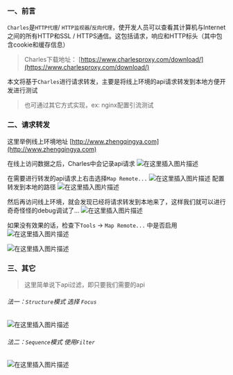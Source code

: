 ﻿### 一、前言

`Charles`是`HTTP代理`/ `HTTP监视器`/`反向代理`，使开发人员可以查看其计算机与Internet之间的所有HTTP和SSL / HTTPS通信。这包括请求，响应和HTTP标头（其中包含cookie和缓存信息）

> Charles下载地址：  [https://www.charlesproxy.com/download/](https://www.charlesproxy.com/download/)

本文将基于`Charles`进行请求转发，主要是将线上环境的api请求转发到本地方便开发进行测试

> 也可通过其它方式实现，ex: nginx配置引流测试

### 二、请求转发

这里举例线上环境地址 [http://www.zhengqingya.com](http://www.zhengqingya.com)

在线上访问数据之后，Charles中会记录api请求
![在这里插入图片描述](https://img-blog.csdnimg.cn/20201223192906994.png?x-oss-process=image/watermark,type_ZmFuZ3poZW5naGVpdGk,shadow_10,text_aHR0cHM6Ly9ibG9nLmNzZG4ubmV0L3FxXzM4MjI1NTU4,size_16,color_FFFFFF,t_70)

在需要进行转发的api请求上右击选择`Map Remote...`
![在这里插入图片描述](https://img-blog.csdnimg.cn/20201223193026603.png?x-oss-process=image/watermark,type_ZmFuZ3poZW5naGVpdGk,shadow_10,text_aHR0cHM6Ly9ibG9nLmNzZG4ubmV0L3FxXzM4MjI1NTU4,size_16,color_FFFFFF,t_70)
配置转发到本地的路径
![在这里插入图片描述](https://img-blog.csdnimg.cn/20201223193218845.png?x-oss-process=image/watermark,type_ZmFuZ3poZW5naGVpdGk,shadow_10,text_aHR0cHM6Ly9ibG9nLmNzZG4ubmV0L3FxXzM4MjI1NTU4,size_16,color_FFFFFF,t_70)

然后再访问线上环境，就会发现已经将请求转发到本地来了，这样我们就可以进行奇奇怪怪的debug调试了...
![在这里插入图片描述](https://img-blog.csdnimg.cn/2020122319344625.png?x-oss-process=image/watermark,type_ZmFuZ3poZW5naGVpdGk,shadow_10,text_aHR0cHM6Ly9ibG9nLmNzZG4ubmV0L3FxXzM4MjI1NTU4,size_16,color_FFFFFF,t_70)

如果没有效果的话，检查下`Tools` -> `Map Remote...` 中是否启用
![在这里插入图片描述](https://img-blog.csdnimg.cn/20201223194309511.png?x-oss-process=image/watermark,type_ZmFuZ3poZW5naGVpdGk,shadow_10,text_aHR0cHM6Ly9ibG9nLmNzZG4ubmV0L3FxXzM4MjI1NTU4,size_16,color_FFFFFF,t_70)

![在这里插入图片描述](https://img-blog.csdnimg.cn/20201223194246723.png?x-oss-process=image/watermark,type_ZmFuZ3poZW5naGVpdGk,shadow_10,text_aHR0cHM6Ly9ibG9nLmNzZG4ubmV0L3FxXzM4MjI1NTU4,size_16,color_FFFFFF,t_70)

### 三、其它

> 这里简单说下api过滤，即只要我们需要的api

###### 法一：`Structure`模式 选择 `Focus`

![在这里插入图片描述](https://img-blog.csdnimg.cn/20201223194450470.png?x-oss-process=image/watermark,type_ZmFuZ3poZW5naGVpdGk,shadow_10,text_aHR0cHM6Ly9ibG9nLmNzZG4ubmV0L3FxXzM4MjI1NTU4,size_16,color_FFFFFF,t_70)

###### 法二：`Sequence`模式 使用`Filter`

![在这里插入图片描述](https://img-blog.csdnimg.cn/2020122319484176.png?x-oss-process=image/watermark,type_ZmFuZ3poZW5naGVpdGk,shadow_10,text_aHR0cHM6Ly9ibG9nLmNzZG4ubmV0L3FxXzM4MjI1NTU4,size_16,color_FFFFFF,t_70)
